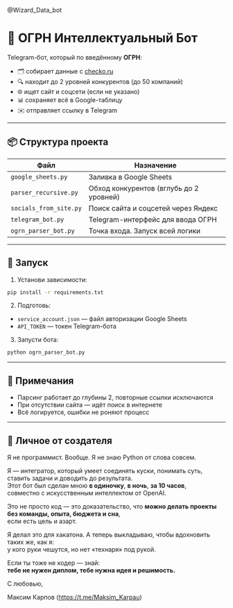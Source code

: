 @Wizard_Data_bot

# 🧠 ОГРН Интеллектуальный Бот

Telegram-бот, который по введённому **ОГРН**:

- 🗂️ собирает данные с [checko.ru](https://checko.ru)
- 🔍 находит до 2 уровней конкурентов (до 50 компаний)
- 🌐 ищет сайт и соцсети (если не указано)
- 📊 сохраняет всё в Google-таблицу
- ✉️ отправляет ссылку в Telegram

---

## 📦 Структура проекта

| Файл                | Назначение                           |
|---------------------|---------------------------------------|
| `google_sheets.py`     | Заливка в Google Sheets              |
| `parser_recursive.py`  | Обход конкурентов (вглубь до 2 уровней) |
| `socials_from_site.py` | Поиск сайта и соцсетей через Яндекс  |
| `telegram_bot.py`      | Telegram-интерфейс для ввода ОГРН    |
| `ogrn_parser_bot.py`   | Точка входа. Запуск всей логики      |

---

## 🚀 Запуск

1. Установи зависимости:

```bash
pip install -r requirements.txt
```

2. Подготовь:
- `service_account.json` — файл авторизации Google Sheets
- `API_TOKEN` — токен Telegram-бота

3. Запусти бота:

```bash
python ogrn_parser_bot.py
```

---

## 🧠 Примечания

- Парсинг работает до глубины 2, повторные ссылки исключаются
- При отсутствии сайта — идёт поиск в интернете
- Всё логируется, ошибки не роняют процесс

---


## 🤖 Личное от создателя

Я не программист. Вообще. Я не знаю Python от слова совсем.

Я — интегратор, который умеет соединять куски, понимать суть, ставить задачи и доводить до результата.  
Этот бот был сделан мною **в одиночку**, **в ночь**, **за 10 часов**,  
совместно с искусственным интеллектом от OpenAI.

Это не просто код — это доказательство, что **можно делать проекты без команды, опыта, бюджета и сна**,  
если есть цель и азарт.

Я делал это для хакатона. А теперь выкладываю, чтобы вдохновить таких же, как я:  
у кого руки чешутся, но нет «технаря» под рукой.

Если ты тоже не кодер — знай:  
**тебе не нужен диплом, тебе нужна идея и решимость.**

С любовью,  

Максим Карпов (https://t.me/Maksim_Karpau)

